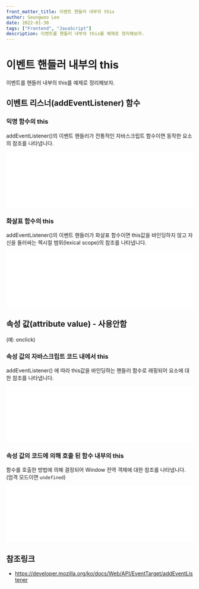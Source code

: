 ```yaml
---
front_matter_title: 이벤트 핸들러 내부의 this
author: Seungwoo Lee
date: 2022-01-30
tags: ["Frontend", "JavaScript"]
description: 이벤트를 핸들러 내부의 this를 예제로 정리해보자.
---
```


# 이벤트 핸들러 내부의 this

이벤트를 핸들러 내부의 this를 예제로 정리해보자.

## 이벤트 리스너(addEventListener) 함수

### 익명 함수의 this

addEventListener()의 이벤트 핸들러가 전통적인 자바스크립트 함수이면 동작한 요소의 참조를 나타냅니다.

<iframe width="100%" height="150" src="//jsfiddle.net/seungwoo321/b9vz06ao/embedded/result/" allowfullscreen="allowfullscreen" allowpaymentrequest frameborder="0"></iframe>

### 화살표 함수의 this

addEventListener()의 이벤트 핸들러가 화살표 함수이면 this값을 바인딩하지 않고 자신을 둘러싸는 렉시컬 범위(lexical scope)의 참조를 나타냅니다.

<iframe width="100%" height="150" src="//jsfiddle.net/seungwoo321/dzs3bv9h/embedded/result/" allowfullscreen="allowfullscreen" allowpaymentrequest frameborder="0"></iframe>

## 속성 값(attribute value) - 사용안함

(예: onclick)

### 속성 값의 자바스크립트 코드 내에서 this

addEventListener() 에 따라 this값을 바인딩하는 핸들러 함수로 래핑되어 요소에 대한 참조를 나타냅니다.

<iframe width="100%" height="150" src="//jsfiddle.net/seungwoo321/5z3d4kb0/embedded/result/" allowfullscreen="allowfullscreen" allowpaymentrequest frameborder="0"></iframe>

### 속성 값의 코드에 의해 호출 된 함수 내부의 this

함수를 호출한 방법에 의해 결정되어 Window 전역 객체에 대한 참조를 나타냅니다. (엄격 모드이면 `undefined`)

<iframe width="100%" height="150" src="//jsfiddle.net/seungwoo321/fetypau7/embedded/result/" allowfullscreen="allowfullscreen" allowpaymentrequest frameborder="0"></iframe>

## 참조링크

* <https://developer.mozilla.org/ko/docs/Web/API/EventTarget/addEventListener>

<Comment/>

